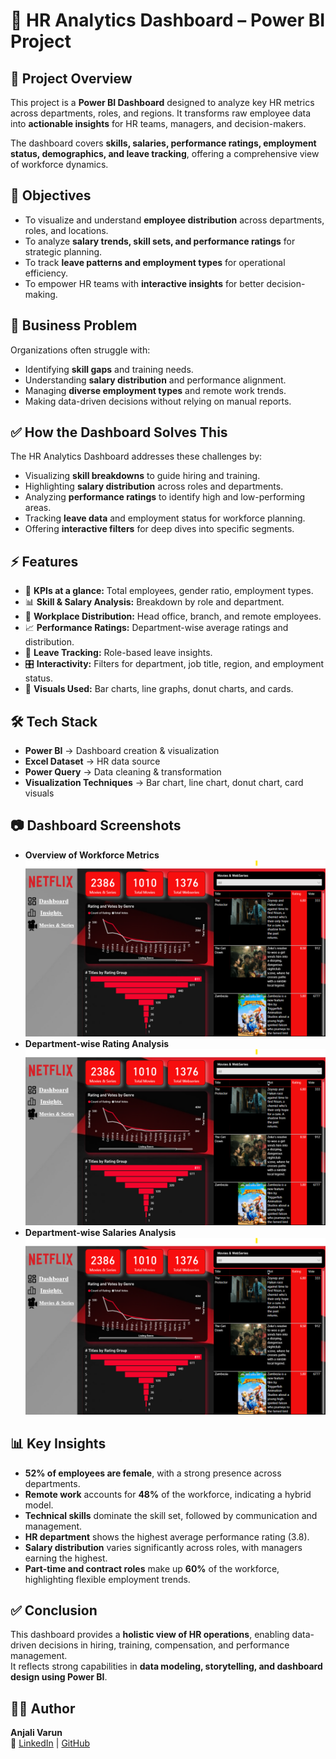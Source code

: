 # 👥 HR Analytics Dashboard – Power BI Project

## 📌 Project Overview  
This project is a **Power BI Dashboard** designed to analyze key HR metrics across departments, roles, and regions. It transforms raw employee data into **actionable insights** for HR teams, managers, and decision-makers.  

The dashboard covers **skills, salaries, performance ratings, employment status, demographics, and leave tracking**, offering a comprehensive view of workforce dynamics.

## 🎯 Objectives  
- To visualize and understand **employee distribution** across departments, roles, and locations.  
- To analyze **salary trends, skill sets, and performance ratings** for strategic planning.  
- To track **leave patterns and employment types** for operational efficiency.  
- To empower HR teams with **interactive insights** for better decision-making.

## 🚩 Business Problem  
Organizations often struggle with:  
- Identifying **skill gaps** and training needs.  
- Understanding **salary distribution** and performance alignment.  
- Managing **diverse employment types** and remote work trends.  
- Making data-driven decisions without relying on manual reports.

## ✅ How the Dashboard Solves This  
The HR Analytics Dashboard addresses these challenges by:  
- Visualizing **skill breakdowns** to guide hiring and training.  
- Highlighting **salary distribution** across roles and departments.  
- Analyzing **performance ratings** to identify high and low-performing areas.  
- Tracking **leave data** and employment status for workforce planning.  
- Offering **interactive filters** for deep dives into specific segments.

## ⚡ Features  
- 📌 **KPIs at a glance:** Total employees, gender ratio, employment types.  
- 📊 **Skill & Salary Analysis:** Breakdown by role and department.  
- 📍 **Workplace Distribution:** Head office, branch, and remote employees.  
- 📈 **Performance Ratings:** Department-wise average ratings and distribution.  
- 🧾 **Leave Tracking:** Role-based leave insights.  
- 🎛 **Interactivity:** Filters for department, job title, region, and employment status.  
- 🎨 **Visuals Used:** Bar charts, line graphs, donut charts, and cards.

## 🛠 Tech Stack  
- **Power BI** → Dashboard creation & visualization  
- **Excel Dataset** → HR data source  
- **Power Query** → Data cleaning & transformation  
- **Visualization Techniques** → Bar chart, line chart, donut chart, card visuals  

## 📷 Dashboard Screenshots    
- **Overview of Workforce Metrics**
![Overview of Workforce Metrics](https://github.com/anjalivarun13/Netflix-Dashboard/blob/main/SnapShot_of_Dashboard.png)
- **Department-wise Rating Analysis**
![Department-wise Rating Analysis](https://github.com/anjalivarun13/Netflix-Dashboard/blob/main/SnapShot_of_Dashboard.png)
- **Department-wise Salaries Analysis**
![Department-wise Salaries Analysis](https://github.com/anjalivarun13/Netflix-Dashboard/blob/main/SnapShot_of_Dashboard.png)

## 📊 Key Insights  
- **52% of employees are female**, with a strong presence across departments.  
- **Remote work** accounts for **48%** of the workforce, indicating a hybrid model.  
- **Technical skills** dominate the skill set, followed by communication and management.  
- **HR department** shows the highest average performance rating (3.8).  
- **Salary distribution** varies significantly across roles, with managers earning the highest.  
- **Part-time and contract roles** make up **60%** of the workforce, highlighting flexible employment trends.

## ✅ Conclusion  
This dashboard provides a **holistic view of HR operations**, enabling data-driven decisions in hiring, training, compensation, and performance management.  
It reflects strong capabilities in **data modeling, storytelling, and dashboard design using Power BI**.

## 👩‍💻 Author  
**Anjali Varun**  
🔗 [LinkedIn](https://www.linkedin.com/in/anjali-varun/) | [GitHub](https://github.com/anjalivarun13) 
